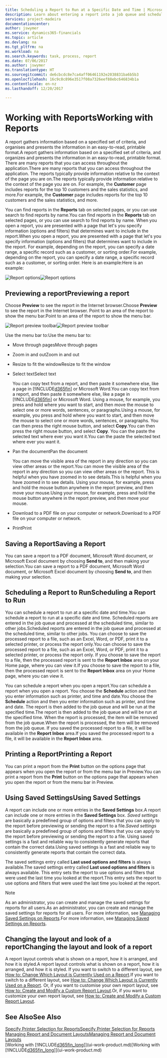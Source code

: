 ```yaml
---
title: Scheduling a Report to Run at a Specific Date and Time | Microsoft Docs
description: Learn about entering a report into a job queue and scheduling it to be processed at a specific date and time.
services: project-madeira
documentationcenter: 
author: jswymer
ms.service: dynamics365-financials
ms.topic: article
ms.devlang: na
ms.tgt_pltfrm: na
ms.workload: na
ms.search.keywords: task, process, report
ms.date: 07/06/2017
ms.author: jswymer
ms.translationtype: HT
ms.sourcegitcommit: de6cbcdc8e7ca4aff06461192e2038831ba6b5b3
ms.openlocfilehash: 16c9c8c896e3517f08a7326eef88ebc646834b1a
ms.contentlocale: en-nz
ms.lasthandoff: 12/20/2017

---
```

# <a name="working-with-reports"></a><span data-ttu-id="43c11-103">Working with Reports</span><span class="sxs-lookup"><span data-stu-id="43c11-103">Working with Reports</span></span>
<span data-ttu-id="43c11-104">A report gathers information based on a specified set of criteria, and organises and presents the information in an easy-to-read, printable format.</span><span class="sxs-lookup"><span data-stu-id="43c11-104">A report gathers information based on a specified set of criteria, and organizes and presents the information in an easy-to-read, printable format.</span></span> <span data-ttu-id="43c11-105">There are many reports that you can access throughout the application.</span><span class="sxs-lookup"><span data-stu-id="43c11-105">There are many reports that you can access throughout the application.</span></span> <span data-ttu-id="43c11-106">The reports typically provide information relative to the context of the page you are on.</span><span class="sxs-lookup"><span data-stu-id="43c11-106">The reports typically provide information relative to the context of the page you are on.</span></span> <span data-ttu-id="43c11-107">For example, the **Customer** page includes reports for the top 10 customers and the sales statistics, and more.</span><span class="sxs-lookup"><span data-stu-id="43c11-107">For example, the **Customer** page includes reports for the top 10 customers and the sales statistics, and more.</span></span>

<span data-ttu-id="43c11-108">You can find reports in the **Reports** tab on selected pages, or you can use search to find reports by name.</span><span class="sxs-lookup"><span data-stu-id="43c11-108">You can find reports in the **Reports** tab on selected pages, or you can use search to find reports by name.</span></span> <span data-ttu-id="43c11-109">When you open a report, you are presented with a page that let's you specify information (options and filters) that determines want to include in the report.</span><span class="sxs-lookup"><span data-stu-id="43c11-109">When you open a report, you are presented with a page that let's you specify information (options and filters) that determines want to include in the report.</span></span> <span data-ttu-id="43c11-110">For example, depending on the report, you can specify a date range, a specific record such as a customer, or sorting order.</span><span class="sxs-lookup"><span data-stu-id="43c11-110">For example, depending on the report, you can specify a date range, a specific record such as a customer, or sorting order.</span></span> <span data-ttu-id="43c11-111">Here is an example:</span><span class="sxs-lookup"><span data-stu-id="43c11-111">Here is an example:</span></span>

<span data-ttu-id="43c11-112">![Report options](media/report_options.png "Report options")</span><span class="sxs-lookup"><span data-stu-id="43c11-112">![Report options](media/report_options.png "Report options")</span></span>

## <a name="previewing-a-report"></a><span data-ttu-id="43c11-113">Previewing a report</span><span class="sxs-lookup"><span data-stu-id="43c11-113">Previewing a report</span></span>
<span data-ttu-id="43c11-114">Choose **Preview** to see the report in the Internet browser.</span><span class="sxs-lookup"><span data-stu-id="43c11-114">Choose **Preview** to see the report in the Internet browser.</span></span> <span data-ttu-id="43c11-115">Point to an area of the report to show the menu bar.</span><span class="sxs-lookup"><span data-stu-id="43c11-115">Point to an area of the report to show the menu bar.</span></span>  

<span data-ttu-id="43c11-116">![Report preview toolbar](media/report_viewer.png "Report preview toolbar")</span><span class="sxs-lookup"><span data-stu-id="43c11-116">![Report preview toolbar](media/report_viewer.png "Report preview toolbar")</span></span>

<span data-ttu-id="43c11-117">Use the menu bar to:</span><span class="sxs-lookup"><span data-stu-id="43c11-117">Use the menu bar to:</span></span>

-   <span data-ttu-id="43c11-118">Move through pages</span><span class="sxs-lookup"><span data-stu-id="43c11-118">Move through pages</span></span>
-   <span data-ttu-id="43c11-119">Zoom in and out</span><span class="sxs-lookup"><span data-stu-id="43c11-119">Zoom in and out</span></span>
-   <span data-ttu-id="43c11-120">Resize to fit the window</span><span class="sxs-lookup"><span data-stu-id="43c11-120">Resize to fit the window</span></span>
-   <span data-ttu-id="43c11-121">Select text</span><span class="sxs-lookup"><span data-stu-id="43c11-121">Select text</span></span>

    <span data-ttu-id="43c11-122">You can copy text from a report, and then paste it somewhere else, like a page in [!INCLUDE[d365fin](includes/d365fin_md.md)] or Microsoft Word.</span><span class="sxs-lookup"><span data-stu-id="43c11-122">You can copy text from a report, and then paste it somewhere else, like a page in [!INCLUDE[d365fin](includes/d365fin_md.md)] or Microsoft Word.</span></span>  <span data-ttu-id="43c11-123">Using a mouse, for example, you press and hold where you want to start, and then move the mouse to select one or more words, sentences, or paragraphs.</span><span class="sxs-lookup"><span data-stu-id="43c11-123">Using a mouse, for example, you press and hold where you want to start, and then move the mouse to select one or more words, sentences, or paragraphs.</span></span> <span data-ttu-id="43c11-124">You can then press the right mouse button, and select **Copy**.</span><span class="sxs-lookup"><span data-stu-id="43c11-124">You can then press the right mouse button, and select **Copy**.</span></span> <span data-ttu-id="43c11-125">You can the paste the selected text where ever you want it.</span><span class="sxs-lookup"><span data-stu-id="43c11-125">You can the paste the selected text where ever you want it.</span></span>
-   <span data-ttu-id="43c11-126">Pan the document</span><span class="sxs-lookup"><span data-stu-id="43c11-126">Pan the document</span></span>

    <span data-ttu-id="43c11-127">You can move the visible area of the report in any direction so you can view other areas or the report.</span><span class="sxs-lookup"><span data-stu-id="43c11-127">You can move the visible area of the report in any direction so you can view other areas or the report.</span></span> <span data-ttu-id="43c11-128">This is helpful when you have zoomed in to see details.</span><span class="sxs-lookup"><span data-stu-id="43c11-128">This is helpful when you have zoomed in to see details.</span></span>  <span data-ttu-id="43c11-129">Using your mouse, for example, press and hold the mouse button anywhere in the report preview, and then move your mouse.</span><span class="sxs-lookup"><span data-stu-id="43c11-129">Using your mouse, for example, press and hold the mouse button anywhere in the report preview, and then move your mouse.</span></span>

-   <span data-ttu-id="43c11-130">Download to a PDF file on your computer or network.</span><span class="sxs-lookup"><span data-stu-id="43c11-130">Download to a PDF file on your computer or network.</span></span>
-   <span data-ttu-id="43c11-131">Print</span><span class="sxs-lookup"><span data-stu-id="43c11-131">Print</span></span>


## <a name="saving-a-report"></a><span data-ttu-id="43c11-132">Saving a Report</span><span class="sxs-lookup"><span data-stu-id="43c11-132">Saving a Report</span></span>
<span data-ttu-id="43c11-133">You can save a report to a PDF document, Microsoft Word document, or Microsoft Excel document by choosing **Send to**, and then making your selection.</span><span class="sxs-lookup"><span data-stu-id="43c11-133">You can save a report to a PDF document, Microsoft Word document, or Microsoft Excel document by choosing **Send to**, and then making your selection.</span></span>

## <a name="ScheduleReport"></a> <span data-ttu-id="43c11-134">Scheduling a Report to Run</span><span class="sxs-lookup"><span data-stu-id="43c11-134">Scheduling a Report to Run</span></span>
<span data-ttu-id="43c11-135">You can schedule a report to run at a specific date and time.</span><span class="sxs-lookup"><span data-stu-id="43c11-135">You can schedule a report to run at a specific date and time.</span></span> <span data-ttu-id="43c11-136">Scheduled reports are entered in the job queue and processed at the scheduled time, similar to other jobs.</span><span class="sxs-lookup"><span data-stu-id="43c11-136">Scheduled reports are entered in the job queue and processed at the scheduled time, similar to other jobs.</span></span> <span data-ttu-id="43c11-137">You can choose to save the processed report to a file, such as an Excel, Word, or PDF, print it to a selected printer, or process the report only.</span><span class="sxs-lookup"><span data-stu-id="43c11-137">You can choose to save the processed report to a file, such as an Excel, Word, or PDF, print it to a selected printer, or process the report only.</span></span> <span data-ttu-id="43c11-138">If you choose to save the report to a file, then the processed report is sent to the **Report Inbox** area on your Home page, where you can view it.</span><span class="sxs-lookup"><span data-stu-id="43c11-138">If you choose to save the report to a file, then the processed report is sent to the **Report Inbox** area on your Home page, where you can view it.</span></span>

<span data-ttu-id="43c11-139">You can schedule a report when you open a report.</span><span class="sxs-lookup"><span data-stu-id="43c11-139">You can schedule a report when you open a report.</span></span> <span data-ttu-id="43c11-140">You choose the **Schedule** action and then you enter information such as printer, and time and date.</span><span class="sxs-lookup"><span data-stu-id="43c11-140">You choose the **Schedule** action and then you enter information such as printer, and time and date.</span></span> <span data-ttu-id="43c11-141">The report is then added to the job queue and will be run at the specified time.</span><span class="sxs-lookup"><span data-stu-id="43c11-141">The report is then added to the job queue and will be run at the specified time.</span></span> <span data-ttu-id="43c11-142">When the report is processed, the item will be removed from the job queue.</span><span class="sxs-lookup"><span data-stu-id="43c11-142">When the report is processed, the item will be removed from the job queue.</span></span> <span data-ttu-id="43c11-143">If you saved the processed report to a file, it will be available in the **Report Inbox** area.</span><span class="sxs-lookup"><span data-stu-id="43c11-143">If you saved the processed report to a file, it will be available in the **Report Inbox** area.</span></span>

## <a name="PrintReport"></a><span data-ttu-id="43c11-144">Printing a Report</span><span class="sxs-lookup"><span data-stu-id="43c11-144">Printing a Report</span></span>
<span data-ttu-id="43c11-145">You can print a report from the **Print** button on the options page that appears when you open the report or from the menu bar in Preview.</span><span class="sxs-lookup"><span data-stu-id="43c11-145">You can print a report from the **Print** button on the options page that appears when you open the report or from the menu bar in Preview.</span></span>

## <a name="using-saved-settings"></a><span data-ttu-id="43c11-146">Using Saved Settings</span><span class="sxs-lookup"><span data-stu-id="43c11-146">Using Saved Settings</span></span>
<span data-ttu-id="43c11-147">A report can include one or more entries in the **Saved Settings** box.</span><span class="sxs-lookup"><span data-stu-id="43c11-147">A report can include one or more entries in the **Saved Settings** box.</span></span> <span data-ttu-id="43c11-148">*Saved settings* are basically a predefined group of options and filters that you can apply to the report before previewing or sending the report to a file.</span><span class="sxs-lookup"><span data-stu-id="43c11-148">*Saved settings* are basically a predefined group of options and filters that you can apply to the report before previewing or sending the report to a file.</span></span> <span data-ttu-id="43c11-149">Using saved settings is a fast and reliable way to consistently generate reports that contain the correct data.</span><span class="sxs-lookup"><span data-stu-id="43c11-149">Using saved settings is a fast and reliable way to consistently generate reports that contain the correct data.</span></span>

<span data-ttu-id="43c11-150">The saved settings entry called **Last used options and filters** is always available.</span><span class="sxs-lookup"><span data-stu-id="43c11-150">The saved settings entry called **Last used options and filters** is always available.</span></span> <span data-ttu-id="43c11-151">This entry sets the report to use options and filters that were used the last time you looked at the report.</span><span class="sxs-lookup"><span data-stu-id="43c11-151">This entry sets the report to use options and filters that were used the last time you looked at the report.</span></span>

>[!NOTE]
><span data-ttu-id="43c11-152">As an administrator, you can create and manage the saved settings for reports for all users.</span><span class="sxs-lookup"><span data-stu-id="43c11-152">As an administrator, you can create and manage the saved settings for reports for all users.</span></span> <span data-ttu-id="43c11-153">For more information, see [Managing Saved Settings on Reports](reports-saving-reusing-settings.md).</span><span class="sxs-lookup"><span data-stu-id="43c11-153">For more information, see [Managing Saved Settings on Reports](reports-saving-reusing-settings.md).</span></span>

## <a name="changing-the-layout-and-look-of-a-report"></a><span data-ttu-id="43c11-154">Changing the layout and look of a report</span><span class="sxs-lookup"><span data-stu-id="43c11-154">Changing the layout and look of a report</span></span>
<span data-ttu-id="43c11-155">A report layout controls what is shown on a report, how it is arranged, and how it is styled.</span><span class="sxs-lookup"><span data-stu-id="43c11-155">A report layout controls what is shown on a report, how it is arranged, and how it is styled.</span></span> <span data-ttu-id="43c11-156">If you want to switch to a different layout, see [How to: Change Which Layout is Currently Used on a Report](ui-how-change-layout-currently-used-report.md).</span><span class="sxs-lookup"><span data-stu-id="43c11-156">If you want to switch to a different layout, see [How to: Change Which Layout is Currently Used on a Report](ui-how-change-layout-currently-used-report.md).</span></span> <span data-ttu-id="43c11-157">Or, if you want to customise your own report layout, see [How to: Create and Modify a Custom Report Layout](ui-how-create-custom-report-layout.md).</span><span class="sxs-lookup"><span data-stu-id="43c11-157">Or, if you want to customize your own report layout, see [How to: Create and Modify a Custom Report Layout](ui-how-create-custom-report-layout.md).</span></span>

## <a name="see-also"></a><span data-ttu-id="43c11-158">See Also</span><span class="sxs-lookup"><span data-stu-id="43c11-158">See Also</span></span>
[<span data-ttu-id="43c11-159">Specify Printer Selection for Reports</span><span class="sxs-lookup"><span data-stu-id="43c11-159">Specify Printer Selection for Reports</span></span>](ui-specify-printer-selection-reports.md)  
[<span data-ttu-id="43c11-160">Managing Report and Document Layouts</span><span class="sxs-lookup"><span data-stu-id="43c11-160">Managing Report and Document Layouts</span></span>](ui-manage-report-layouts.md)  
<span data-ttu-id="43c11-161">[Working with [!INCLUDE[d365fin_long](includes/d365fin_long_md.md)]](ui-work-product.md)</span><span class="sxs-lookup"><span data-stu-id="43c11-161">[Working with [!INCLUDE[d365fin_long](includes/d365fin_long_md.md)]](ui-work-product.md)</span></span>

